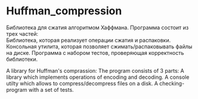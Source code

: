 # Huffman_compression
Библиотека для сжатия алгоритмом Хаффмана.
Программа состоит из трех частей: \
    Библиотека, которая реализует операции сжатия и распаковки. \
    Консольная утилита, которая позволяет сжимать/распаковывать файлы на диске.
    Программа с набором тестов, проверяющая корректность библиотеки.

A library for Huffman's comprassion:
The program consists of 3 parts:
    A library which implements operations of encoding and decoding.
    A console utilty which allows to compress/decompress files on a disk.
    A checking-program with a set of tests. 
    
